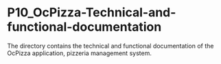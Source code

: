 # P10_OcPizza-Technical-and-functional-documentation
The directory contains the technical and functional documentation of the OcPizza application, pizzeria management system.
